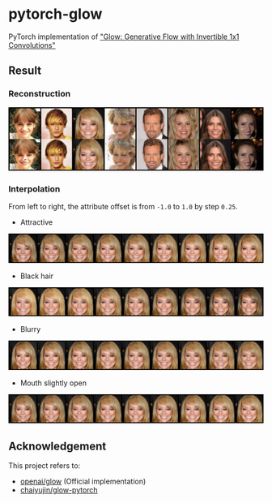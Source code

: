 # pytorch-glow
PyTorch implementation of ["Glow: Generative Flow with Invertible 1x1 Convolutions"](https://arxiv.org/abs/1807.03039)

## Result
### Reconstruction
![reconstructed result](result/reconstructed.png)

### Interpolation
From left to right, the attribute offset is from `-1.0` to `1.0` by step `0.25`.

- Attractive

![interpolation_attractive](result/interpolated_Attractive.png)

- Black hair

![interpolation_black_hair](result/interpolated_Black_Hair.png)

- Blurry

![interpolation_blurry](result/interpolated_Blurry.png)

- Mouth slightly open

![interpolation_mouth_slightly_open](result/interpolated_Mouth_Slightly_Open.png)

## Acknowledgement
 This project refers to:
  - [openai/glow](https://github.com/openai/glow) (Official implementation)
  - [chaiyujin/glow-pytorch](https://github.com/chaiyujin/glow-pytorch) 
